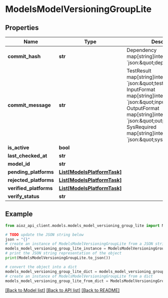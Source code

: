 # ModelsModelVersioningGroupLite


## Properties

Name | Type | Description | Notes
------------ | ------------- | ------------- | -------------
**commit_hash** | **str** | Dependency        map[string]interface{} &#x60;json:\&quot;dependency\&quot;&#x60; | [optional] 
**commit_message** | **str** | TestResult        map[string]interface{} &#x60;json:\&quot;test_result\&quot;&#x60; InputFormat       map[string]interface{} &#x60;json:\&quot;input_format\&quot;&#x60; OutputFormat      map[string]interface{} &#x60;json:\&quot;output_format\&quot;&#x60; SysRequired       map[string]interface{} &#x60;json:\&quot;sys_require\&quot;&#x60; | [optional] 
**is_active** | **bool** |  | [optional] 
**last_checked_at** | **str** |  | [optional] 
**model_id** | **str** |  | [optional] 
**pending_platforms** | [**List[ModelsPlatformTask]**](ModelsPlatformTask.md) |  | [optional] 
**rejected_platforms** | [**List[ModelsPlatformTask]**](ModelsPlatformTask.md) |  | [optional] 
**verified_platforms** | [**List[ModelsPlatformTask]**](ModelsPlatformTask.md) |  | [optional] 
**verify_status** | **str** |  | [optional] 

## Example

```python
from aioz_api_client.models.models_model_versioning_group_lite import ModelsModelVersioningGroupLite

# TODO update the JSON string below
json = "{}"
# create an instance of ModelsModelVersioningGroupLite from a JSON string
models_model_versioning_group_lite_instance = ModelsModelVersioningGroupLite.from_json(json)
# print the JSON string representation of the object
print(ModelsModelVersioningGroupLite.to_json())

# convert the object into a dict
models_model_versioning_group_lite_dict = models_model_versioning_group_lite_instance.to_dict()
# create an instance of ModelsModelVersioningGroupLite from a dict
models_model_versioning_group_lite_from_dict = ModelsModelVersioningGroupLite.from_dict(models_model_versioning_group_lite_dict)
```
[[Back to Model list]](../README.md#documentation-for-models) [[Back to API list]](../README.md#documentation-for-api-endpoints) [[Back to README]](../README.md)


